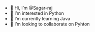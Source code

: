 - 👋 Hi, I’m @Sagar-raj
- 👀 I’m interested in Python
- 🌱 I’m currently learning Java
- 💞️ I’m looking to collaborate on Pyhton


<!---
Sagar-raj9/Sagar-raj9 is a ✨ special ✨ repository because its `README.md` (this file) appears on your GitHub profile.
You can click the Preview link to take a look at your changes.
--->

